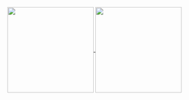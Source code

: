 
</div>



<div align="center">
  <a href="https://github.com/gabrielimarta">
  <img height=200 align="center" src="https://github-readme-stats.vercel.app/api?username=gabrielimarta&bg_color=30,e96443,904e95&title_color=fff&text_color=fff" />
</a>
<a href="https://github.com/gabrielimarta">
  <img height=200 align="center" src="https://github-readme-stats.vercel.app/api/top-langs/?username=gabrielimarta&layout=donut&bg_color=141424&title_color=e83d84&text_color=8ef5fa&icon_color=2596be)](https://github.com/gabrielimarta/gabrielimarta"/>
</a>
  
</div>

